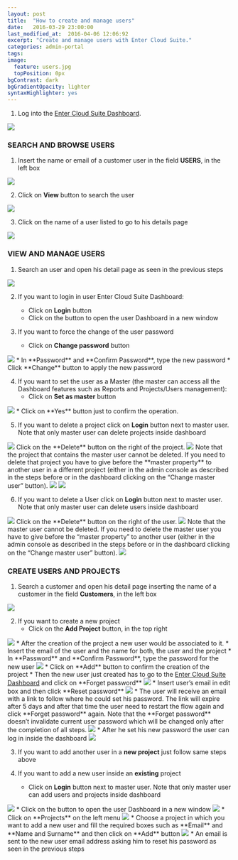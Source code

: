 ```yaml
---
layout: post
title:  "How to create and manage users"
date:   2016-03-29 23:00:00
last_modified_at:  2016-04-06 12:06:92
excerpt: "Create and manage users with Enter Cloud Suite."
categories: admin-portal
tags:
image:
  feature: users.jpg
  topPosition: 0px
bgContrast: dark
bgGradientOpacity: lighter
syntaxHighlighter: yes
---
```


1. Log into the <a href="https://admin.entercloudsuite.com" target="_blank">Enter Cloud Suite Dashboard</a>.
<img class="responsive-guide-img" src="{{ site.baseurl_posts_img }}ecs-admin-portal-users-01.png">

### SEARCH AND BROWSE USERS

1. Insert the name or email of a customer user in the field **USERS**, in the left box
<img class="responsive-guide-img" src="{{ site.baseurl_posts_img }}ecs-admin-portal-users-02.png">

2. Click on **View** button to search the user
<img class="responsive-guide-img" src="{{ site.baseurl_posts_img }}ecs-admin-portal-users-03.png">

3. Click on the name of a user listed to go to his details page
<img class="responsive-guide-img" src="{{ site.baseurl_posts_img }}ecs-admin-portal-users-04.png">

### VIEW AND MANAGE USERS

1. Search an user and open his detail page as seen in the previous steps
<img class="responsive-guide-img" src="{{ site.baseurl_posts_img }}ecs-admin-portal-users-05.png">

2. If you want to login in user Enter Cloud Suite Dashboard:
    * Click on **Login** button
    * Click on the button to open the user Dashboard in a new window

3. If you want to force the change of the user password
    * Click on **Change password** button
<img class="responsive-guide-img" src="{{ site.baseurl_posts_img }}ecs-admin-portal-users-06.png">
    * In **Password** and **Confirm Password**, type the new password
    * Click **Change** button to apply the new password

4. If you want to set the user as a Master (the master can access all the Dashboard features such as Reports and Projects/Users management):
    * Click on **Set as master** button
<img class="responsive-guide-img" src="{{ site.baseurl_posts_img }}ecs-admin-portal-users-07.png">
    * Click on **Yes** button just to confirm the operation.

5. If you want to delete a project click on **Login** button next to master user. Note that only master user can delete projects inside dashboard
<img class="responsive-guide-img" src="{{ site.baseurl_posts_img }}ecs-admin-portal-users-15.png">
Click on the **Delete** button on the right of the project. 
<img class="responsive-guide-img" src="{{ site.baseurl_posts_img }}ecs-admin-portal-users-20.png">
Note that the project that contains the master user cannot be deleted. If you need to delete that project you have to give before the **master property** to another user in a different project (either in the admin console as described in the steps before or in the dashboard clicking on the “Change master user” button).
<img class="responsive-guide-img" src="{{ site.baseurl_posts_img }}ecs-admin-portal-users-21.png">
<img class="responsive-guide-img" src="{{ site.baseurl_posts_img }}ecs-admin-portal-users-22.png">

6. If you want to delete a User click on **Login** button next to master user. Note that only master user can delete users inside dashboard
<img class="responsive-guide-img" src="{{ site.baseurl_posts_img }}ecs-admin-portal-users-15.png">
Click on the **Delete** button on the right of the user. 
<img class="responsive-guide-img" src="{{ site.baseurl_posts_img }}ecs-admin-portal-users-18.png">
Note that the master user cannot be deleted. If you need to delete the master user you have to give before the “master property” to another user (either in the admin console as described in the steps before or in the dashboard clicking on the “Change master user” button).
<img class="responsive-guide-img" src="{{ site.baseurl_posts_img }}ecs-admin-portal-users-19.png">

### CREATE USERS AND PROJECTS

1. Search a customer and open his detail page inserting the name of a customer in the field **Customers**, in the left box
<img class="responsive-guide-img" src="{{ site.baseurl_posts_img }}ecs-admin-portal-users-08.png">

2. If you want to create a new project 
    * Click on the **Add Project** button, in the top right 
<img class="responsive-guide-img" src="{{ site.baseurl_posts_img }}ecs-admin-portal-users-09.png">
    * After the creation of the project a new user would be associated to it.
    * Insert the email of the user and the name for both, the user and the project
    * In **Password** and **Confirm Password**, type the password for the new user
<img class="responsive-guide-img" src="{{ site.baseurl_posts_img }}ecs-admin-portal-users-10.png">
    * Click on **Add** button to confirm the creation of the project
    * Then the new user just created has to go to the <a href="https://dashboard.entercloudsuite.com" target="_blank">Enter Cloud Suite Dashboard</a> and click on **Forget password**
<img class="responsive-guide-img" src="{{ site.baseurl_posts_img }}ecs-admin-portal-users-11.JPJ">
    * Insert user’s email in edit box and then click **Reset password**
<img class="responsive-guide-img" src="{{ site.baseurl_posts_img }}ecs-admin-portal-users-12.JPG">
    * The user will receive an email with a link to follow where he could set his password. The link will expire after 5 days and after that time the user need to restart the flow again and click **Forget password** again. Note that the **Forget password** doesn’t invalidate current user password which will be changed only after the completion of all steps.
<img class="responsive-guide-img" src="{{ site.baseurl_posts_img }}ecs-admin-portal-users-13.JPG">
    * After he set his new password the user can log in inside the dashboard
<img class="responsive-guide-img" src="{{ site.baseurl_posts_img }}ecs-admin-portal-users-14.JPG">

3. If you want to add another user in a **new project** just follow same steps above

4. If you want to add a new user inside an **existing** project 
    * Click on **Login** button next to master user. Note that only master user can add users and projects inside dashboard
<img class="responsive-guide-img" src="{{ site.baseurl_posts_img }}ecs-admin-portal-users-15.png">
    * Click on the button to open the user Dashboard in a new window
<img class="responsive-guide-img" src="{{ site.baseurl_posts_img }}ecs-admin-portal-users-05.png">
    * Click on **Projects** on the left menu
<img class="responsive-guide-img" src="{{ site.baseurl_posts_img }}ecs-projects-and-users-01.png">
    * Choose a project in which you want to add a new user and fill the required boxes such as **Email** and **Name and Surname** and then click on **Add** button
<img class="responsive-guide-img" src="{{ site.baseurl_posts_img }}ecs-admin-portal-users-17.png">
    * An email is sent to the new user email address asking him to reset his password as seen in the previous steps  


